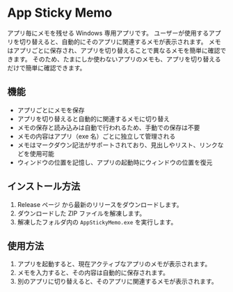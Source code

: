 # App Sticky Memo

アプリ毎にメモを残せる Windows 専用アプリです。
ユーザーが使用するアプリを切り替えると、自動的にそのアプリに関連するメモが表示されます。
メモはアプリごとに保存され、アプリを切り替えることで異なるメモを簡単に確認できます。
そのため、たまにしか使わないアプリのメモも、アプリを切り替えるだけで簡単に確認できます。

## 機能

- アプリごとにメモを保存
- アプリを切り替えると自動的に関連するメモに切り替え
- メモの保存と読み込みは自動で行われるため、手動での保存は不要
- メモの内容はアプリ（exe 名）ごとに独立して管理される
- メモはマークダウン記法がサポートされており、見出しやリスト、リンクなどを使用可能
- ウィンドウの位置を記憶し、アプリの起動時にウィンドウの位置を復元

## インストール方法

1. Release ページ から最新のリリースをダウンロードします。
2. ダウンロードした ZIP ファイルを解凍します。
3. 解凍したフォルダ内の `AppStickyMemo.exe` を実行します。

## 使用方法

1. アプリを起動すると、現在アクティブなアプリのメモが表示されます。
2. メモを入力すると、その内容は自動的に保存されます。
3. 別のアプリに切り替えると、そのアプリに関連するメモが表示されます。
